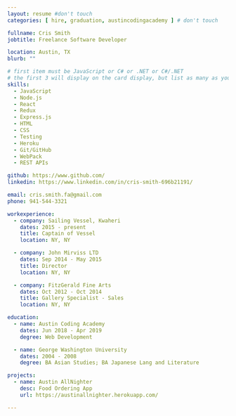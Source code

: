 ```yaml
---
layout: resume #don't touch
categories: [ hire, graduation, austincodingacademy ] # don't touch

fullname: Cris Smith
jobtitle: Freelance Software Developer

location: Austin, TX
blurb: ""

# first item must be JavaScript or C# or .NET or C#/.NET
# the first 3 will display on the card display, but list as many as you want, they will be visible on your hire page
skills:
  - JavaScript
  - Node.js
  - React
  - Redux
  - Express.js
  - HTML
  - CSS
  - Testing
  - Heroku
  - Git/GitHub
  - WebPack
  - REST APIs

github: https://www.github.com/
linkedin: https://www.linkedin.com/in/cris-smith-696b21191/

email: cris.smith.fa@gmail.com
phone: 941-544-3321

workexperience:
  - company: Sailing Vessel, Kwaheri
    dates: 2015 - present
    title: Captain of Vessel
    location: NY, NY

  - company: John Mirviss LTD
    dates: Sep 2014 - May 2015
    title: Director
    location: NY, NY

  - company: FitzGerald Fine Arts
    dates: Oct 2012 - Oct 2014
    title: Gallery Specialist - Sales
    location: NY, NY

education:
  - name: Austin Coding Academy
    dates: Jun 2018 - Apr 2019
    degree: Web Development

  - name: George Washington University
    dates: 2004 - 2008
    degree: BA Asian Studies; BA Japanese Lang and Literature

projects:
  - name: Austin AllNighter  
    desc: Food Ordering App
    url: https://austinallnighter.herokuapp.com/

---
```

